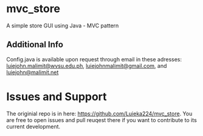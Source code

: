 # mvc_store
 A simple store GUI using Java - MVC pattern

## Additional Info
Config.java is available upon request through email in these adresses: luiejohn.malimit@wvsu.edu.ph, luiejohnmalimit@gmail.com, and luiejohn@malimit.net

# Issues and Support
The originial repo is in here: https://github.com/Luieka224/mvc_store. You are free to open issues and pull reuqest there if you want to contribute to its current development.
